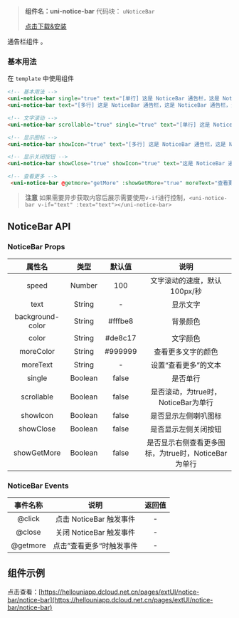 
> **组件名：uni-notice-bar**
> 代码块： `uNoticeBar`
> 
>  [点击下载&安装](https://ext.dcloud.net.cn/plugin?name=uni-notice-bar)

通告栏组件 。

### 基本用法

在 ``template`` 中使用组件

```html
<!-- 基本用法 -->
<uni-notice-bar single="true" text="[单行] 这是 NoticeBar 通告栏，这是 NoticeBar 通告栏，这是 NoticeBar 通告栏"></uni-notice-bar>
<uni-notice-bar text="[多行] 这是 NoticeBar 通告栏，这是 NoticeBar 通告栏，这是 NoticeBar 通告栏，这是 NoticeBar 通告栏"></uni-notice-bar>

<!-- 文字滚动 -->
<uni-notice-bar scrollable="true" single="true" text="[单行] 这是 NoticeBar 通告栏，这是 NoticeBar 通告栏，这是 NoticeBar 通告栏"></uni-notice-bar>

<!-- 显示图标 -->
<uni-notice-bar showIcon="true" text="[多行] 这是 NoticeBar 通告栏，这是 NoticeBar 通告栏，这是 NoticeBar 通告栏这是 NoticeBar 通告栏，这是 NoticeBar 通告栏，这是 NoticeBar 通告栏"></uni-notice-bar>

<!-- 显示关闭按钮 -->
<uni-notice-bar showClose="true" showIcon="true" text="这是 NoticeBar 通告栏，这是 NoticeBar 通告栏，这是 NoticeBar 通告栏"></uni-notice-bar>

<!-- 查看更多 -->
 <uni-notice-bar @getmore="getMore" :showGetMore="true" moreText="查看更多" single="true" text="[单行] 这是 NoticeBar 通告栏，这是 NoticeBar 通告栏，这是 NoticeBar 通告栏"></uni-notice-bar>
```

> **注意**
> 如果需要异步获取内容后展示需要使用`v-if`进行控制，`<uni-notice-bar v-if="text" :text="text"></uni-notice-bar>`


## NoticeBar API

### NoticeBar Props

|属性名|类型	|默认值|说明|
|:-:|:-:|:-:|:-:|
|speed|Number|100|文字滚动的速度，默认100px/秒|
|text|String|-|显示文字|
|background-color|String|#fffbe8|背景颜色|
|color|String|#de8c17|文字颜色|
|moreColor|String|#999999|查看更多文字的颜色|
|moreText|String|-|设置“查看更多”的文本|
|single|Boolean|false|是否单行|
|scrollable|Boolean|false|是否滚动，为true时，NoticeBar为单行|
|showIcon|Boolean|false	|是否显示左侧喇叭图标|
|showClose|Boolean|false|是否显示左侧关闭按钮|
|showGetMore|Boolean|false|是否显示右侧查看更多图标，为true时，NoticeBar为单行|

### NoticeBar Events

|事件名称|说明|返回值	|
|:-:|:-:|:-:|
|@click|点击 NoticeBar 触发事件	|-|
|@close|关闭 NoticeBar 触发事件	|-|
|@getmore|点击”查看更多“时触发事件	|-|


## 组件示例

点击查看：[https://hellouniapp.dcloud.net.cn/pages/extUI/notice-bar/notice-bar](https://hellouniapp.dcloud.net.cn/pages/extUI/notice-bar/notice-bar)